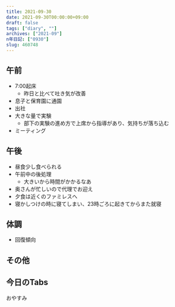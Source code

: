 ```yaml
---
title: 2021-09-30
date: 2021-09-30T00:00:00+09:00
draft: false
tags: ["diary", ""]
archives: ["2021-09"]
n年日記: ["0930"]
slug: 460748
---
```

## 午前
- 7:00起床
  - 昨日と比べて吐き気が改善
- 息子と保育園に通園
- 出社
- 大きな量で実験
  - 部下の実験の進め方で上席から指導があり、気持ちが落ち込む
- ミーティング
## 午後
- 昼食少し食べられる
- 午前中の後処理
  - 大きいから時間がかかるなあ
- 奥さんが忙しいので代理でお迎え
- 夕食は近くのファミレスへ
- 寝かしつけの時に寝てしまい、23時ごろに起きてからまた就寝
## 体調
- 回復傾向
## その他
## 今日のTabs
おやすみ